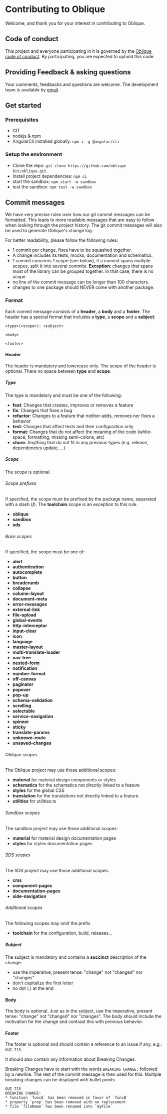# Contributing to Oblique

Welcome, and thank you for your interest in contributing to Oblique.

## Code of conduct

This project and everyone participating in it is governed by the [Oblique code of conduct](CODE_OF_CONDUCT.md). By participating, you are expected to uphold this code.

## Providing Feedback & asking questions

Your comments, feedbacks and questions are welcome.
The development team is available by [email](mailto:Oblique@bit.admin.ch).

## Get started

### Prerequisites

- GIT
- nodejs & npm
- AngularCli installed globally: `npm i -g @angular/cli`

### Setup the environment

- Clone the repo: `git clone https://github.com/oblique-bit/oblique.git`.
- Install project dependencies: `npm ci`
- start the sandbox: `npm start -w sandbox`
- test the sandbox: `npm test -w sandbox`

## Commit messages

We have very precise rules over how our git commit messages can be formatted. This leads to more readable messages that are easy to follow when looking
through the project history. The git commit messages will also be used to generate Oblique's change log.

For better readability, please follow the following rules:

- 1 commit per change, fixes have to be squashed together.
- A change includes its tests, mocks, documentation and schematics.
- 1 commit concerns 1 scope (see below), if a commit spans multiple scopes, split it into several commits. **Exception**: changes that spans most of the library can be grouped together. In that case, there is no scope
- no line of the commit message can be longer than 100 characters.
- changes to one package should NEVER come with another package.

### Format

Each commit message consists of a **header**, a **body** and a **footer**. The header has a special format that includes a **type**, a **scope** and a
**subject**:

    <type>(<scope>): <subject>

    <body>

    <footer>

#### Header

The header is mandatory and lowercase only. The scope of the header is optional. There no space between **type** and **scope**.

##### Type

The type is mandatory and must be one of the following:

- **feat**: Changes that creates, improves or removes a feature
- **fix**: Changes that fixes a bug
- **refactor**: Changes to a feature that neither adds, removes nor fixes a behavior
- **test**: Changes that affect tests and their configuration only
- **format**: Changes that do not affect the meaning of the code (white-space, formatting, missing semi-colons, etc)
- **chore**: Anything that do not fit in any previous types (e.g. release, dependencies update, ...)

##### Scope

The scope is optional.

###### Scope prefixes

If specified, the scope must be prefixed by the package name, separated with a slash (**/**). The **toolchain** scope is an exception to this rule.

- **oblique**
- **sandbox**
- **sds**

###### Base scopes

If specified, the scope must be one of:

- **alert**
- **authentication**
- **autocomplete**
- **button**
- **breadcrumb**
- **collapse**
- **column-layout**
- **document-meta**
- **error-messages**
- **external-link**
- **file-upload**
- **global-events**
- **http-interceptor**
- **input-clear**
- **icon**
- **language**
- **master-layout**
- **multi-translate-loader**
- **nav-tree**
- **nested-form**
- **notification**
- **number-format**
- **off-canvas**
- **paginator**
- **popover**
- **pop-up**
- **schema-validation**
- **scrolling**
- **selectable**
- **service-navigation**
- **spinner**
- **sticky**
- **translate-params**
- **unknown-route**
- **unsaved-changes**

###### Oblique scopes

The Oblique project may use those additional scopes:

- **material** for material design components or styles
- **schematics** for the schematics not directly linked to a feature
- **styles** for the global CSS
- **translation** for the translations not directly linked to a feature
- **utilities** for utilities.ts

###### Sandbox scopes

The sandbox project may use those additional scopes:

- **material** for material design documentation pages
- **styles** for styles documentation pages

###### SDS scopes

The SDS project may use those additional scopes:

- **cms**
- **component-pages**
- **documentation-pages**
- **side-navigation**

###### Additional scopes

The following scopes may omit the prefix

- **toolchain** for the configuration, build, releases...

##### Subject

The subject is mandatory and contains a **succinct** description of the change:

- use the imperative, present tense: "change" not "changed" nor "changes"
- don't capitalize the first letter
- no dot (.) at the end

#### Body

The body is optional.
Just as in the subject, use the imperative, present tense: "change" not "changed" nor "changes". The body should include the motivation for the change and contrast this with previous behavior.

#### Footer

The footer is optional and should contain a reference to an issue if any, e.g.: `OUI-715`.

It should also contain any information about Breaking Changes.

Breaking Changes have to start with the words `BREAKING CHANGE:` followed by a newline. The rest of the commit message is then used for this. Multiple breaking changes can be displayed with bullet points

    OUI-715
    BREAKING CHANGE:
    * function `funcA` has been removed in favor of `funcB`
    * property `prop` has been removed with no replacement
    * file `fileName` has been renamed into `myFile`
